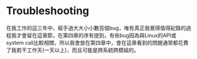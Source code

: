# Troubleshooting

在我工作的這三年中，經手過大大小小數百個bug，唯有真正我覺得值得紀錄的過程我才會留在這章節，在第四章的序有提到，有些bug因為與Linux的API或system call比較相關，所以我會放在第四章中，會在這章看到的問題通常都花費了我若干工作天(一天以上)，而且可能是跨系統跨模組的。
